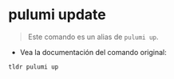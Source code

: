 # pulumi update

> Este comando es un alias de `pulumi up`.

- Vea la documentación del comando original:

`tldr pulumi up`
